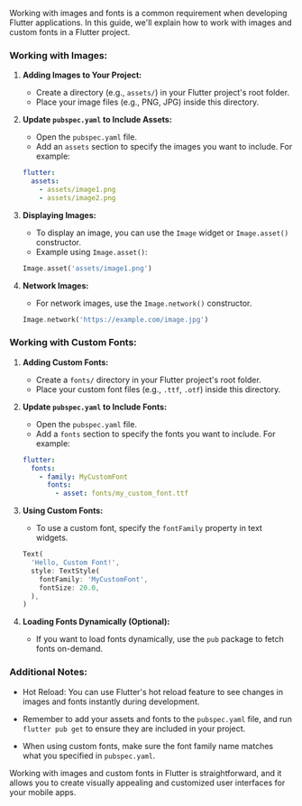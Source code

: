 Working with images and fonts is a common requirement when developing Flutter applications. In this guide, we'll explain how to work with images and custom fonts in a Flutter project.

### Working with Images:

1. **Adding Images to Your Project:**
   - Create a directory (e.g., `assets/`) in your Flutter project's root folder.
   - Place your image files (e.g., PNG, JPG) inside this directory.

2. **Update `pubspec.yaml` to Include Assets:**
   - Open the `pubspec.yaml` file.
   - Add an `assets` section to specify the images you want to include. For example:

   ```yaml
   flutter:
     assets:
       - assets/image1.png
       - assets/image2.png
   ```

3. **Displaying Images:**
   - To display an image, you can use the `Image` widget or `Image.asset()` constructor.
   - Example using `Image.asset()`:

   ```dart
   Image.asset('assets/image1.png')
   ```

4. **Network Images:**
   - For network images, use the `Image.network()` constructor.

   ```dart
   Image.network('https://example.com/image.jpg')
   ```

### Working with Custom Fonts:

1. **Adding Custom Fonts:**
   - Create a `fonts/` directory in your Flutter project's root folder.
   - Place your custom font files (e.g., `.ttf`, `.otf`) inside this directory.

2. **Update `pubspec.yaml` to Include Fonts:**
   - Open the `pubspec.yaml` file.
   - Add a `fonts` section to specify the fonts you want to include. For example:

   ```yaml
   flutter:
     fonts:
       - family: MyCustomFont
         fonts:
           - asset: fonts/my_custom_font.ttf
   ```

3. **Using Custom Fonts:**
   - To use a custom font, specify the `fontFamily` property in text widgets.

   ```dart
   Text(
     'Hello, Custom Font!',
     style: TextStyle(
       fontFamily: 'MyCustomFont',
       fontSize: 20.0,
     ),
   )
   ```

4. **Loading Fonts Dynamically (Optional):**
   - If you want to load fonts dynamically, use the `pub` package to fetch fonts on-demand.

### Additional Notes:

- Hot Reload: You can use Flutter's hot reload feature to see changes in images and fonts instantly during development.

- Remember to add your assets and fonts to the `pubspec.yaml` file, and run `flutter pub get` to ensure they are included in your project.

- When using custom fonts, make sure the font family name matches what you specified in `pubspec.yaml`.

Working with images and custom fonts in Flutter is straightforward, and it allows you to create visually appealing and customized user interfaces for your mobile apps.